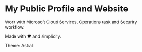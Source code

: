 # My Public Profile and Website

Work with Microsoft Cloud Services, Operations task and Security workflow.

Made with <span class="heart">♥</span> and simplicity.

Theme: Astral
